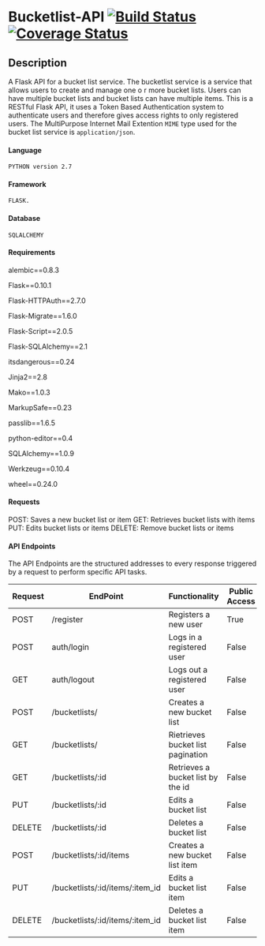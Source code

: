 # Bucketlist-API [![Build Status](https://travis-ci.org/andela-ifageyinbo/bucketlist-api.svg?branch=master)](https://travis-ci.org/andela-ifageyinbo/bucketlist-api) [![Coverage Status](https://coveralls.io/repos/andela-ifageyinbo/bucketlist-api/badge.svg?branch=master&service=github)](https://coveralls.io/github/andela-ifageyinbo/bucketlist-api?branch=master)

## Description
A Flask API for a bucket list service.
The bucketlist service is a service that allows users to create and manage one o r more bucket lists. Users can have multiple bucket lists and bucket lists can have multiple items.
This is a RESTful Flask API, it uses a Token Based Authentication system to authenticate users and therefore gives access rights to only registered users.
The MultiPurpose Internet Mail Extention `MIME` type used for the bucket list service is `application/json`.

#### Language
`PYTHON version 2.7`

#### Framework
`FLASK.`

#### Database
`SQLALCHEMY`

#### Requirements
alembic==0.8.3

Flask==0.10.1

Flask-HTTPAuth==2.7.0

Flask-Migrate==1.6.0

Flask-Script==2.0.5

Flask-SQLAlchemy==2.1

itsdangerous==0.24

Jinja2==2.8

Mako==1.0.3

MarkupSafe==0.23

passlib==1.6.5

python-editor==0.4

SQLAlchemy==1.0.9

Werkzeug==0.10.4

wheel==0.24.0

#### Requests
POST: Saves a new bucket list or item
GET: Retrieves bucket lists with items
PUT: Edits bucket lists or items
DELETE: Remove bucket lists or items

#### API Endpoints
The API Endpoints are the structured addresses to every response triggered by a request to perform specific API tasks.

Request|EndPoint|Functionality|Public Access
-------|--------|-------------|-------------
POST|/register|Registers a new user|True
POST|auth/login|Logs in a registered user|False
GET|auth/logout|Logs out a registered user|False
POST|/bucketlists/|Creates a new bucket list|False
GET|/bucketlists/|Rietrieves bucket list pagination|False
GET|/bucketlists/:id|Retrieves a bucket list by the id|False
PUT|/bucketlists/:id|Edits a bucket list|False
DELETE|/bucketlists/:id|Deletes a bucket list|False
POST|/bucketlists/:id/items|Creates a new bucket list item|False
PUT|/bucketlists/:id/items/:item_id|Edits a bucket list item|False
DELETE|/bucketlists/:id/items/:item_id|Deletes a bucket list item|False
